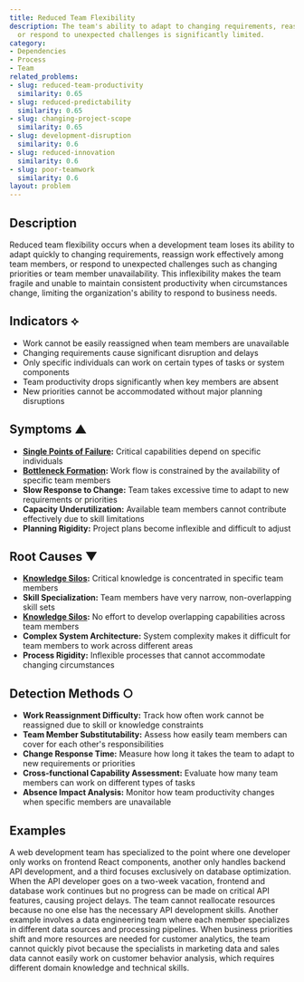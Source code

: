 ```yaml
---
title: Reduced Team Flexibility
description: The team's ability to adapt to changing requirements, reassign work,
  or respond to unexpected challenges is significantly limited.
category:
- Dependencies
- Process
- Team
related_problems:
- slug: reduced-team-productivity
  similarity: 0.65
- slug: reduced-predictability
  similarity: 0.65
- slug: changing-project-scope
  similarity: 0.65
- slug: development-disruption
  similarity: 0.6
- slug: reduced-innovation
  similarity: 0.6
- slug: poor-teamwork
  similarity: 0.6
layout: problem
---
```


## Description

Reduced team flexibility occurs when a development team loses its ability to adapt quickly to changing requirements, reassign work effectively among team members, or respond to unexpected challenges such as changing priorities or team member unavailability. This inflexibility makes the team fragile and unable to maintain consistent productivity when circumstances change, limiting the organization's ability to respond to business needs.

## Indicators ⟡

- Work cannot be easily reassigned when team members are unavailable
- Changing requirements cause significant disruption and delays
- Only specific individuals can work on certain types of tasks or system components
- Team productivity drops significantly when key members are absent
- New priorities cannot be accommodated without major planning disruptions

## Symptoms ▲

- **[Single Points of Failure](single-points-of-failure.md):** Critical capabilities depend on specific individuals
- **[Bottleneck Formation](bottleneck-formation.md):** Work flow is constrained by the availability of specific team members
- **Slow Response to Change:** Team takes excessive time to adapt to new requirements or priorities
- **Capacity Underutilization:** Available team members cannot contribute effectively due to skill limitations
- **Planning Rigidity:** Project plans become inflexible and difficult to adjust

## Root Causes ▼

- **[Knowledge Silos](knowledge-silos.md):** Critical knowledge is concentrated in specific team members
- **Skill Specialization:** Team members have very narrow, non-overlapping skill sets
- **[Knowledge Silos](knowledge-silos.md):** No effort to develop overlapping capabilities across team members
- **Complex System Architecture:** System complexity makes it difficult for team members to work across different areas
- **Process Rigidity:** Inflexible processes that cannot accommodate changing circumstances

## Detection Methods ○

- **Work Reassignment Difficulty:** Track how often work cannot be reassigned due to skill or knowledge constraints
- **Team Member Substitutability:** Assess how easily team members can cover for each other's responsibilities
- **Change Response Time:** Measure how long it takes the team to adapt to new requirements or priorities
- **Cross-functional Capability Assessment:** Evaluate how many team members can work on different types of tasks
- **Absence Impact Analysis:** Monitor how team productivity changes when specific members are unavailable

## Examples

A web development team has specialized to the point where one developer only works on frontend React components, another only handles backend API development, and a third focuses exclusively on database optimization. When the API developer goes on a two-week vacation, frontend and database work continues but no progress can be made on critical API features, causing project delays. The team cannot reallocate resources because no one else has the necessary API development skills. Another example involves a data engineering team where each member specializes in different data sources and processing pipelines. When business priorities shift and more resources are needed for customer analytics, the team cannot quickly pivot because the specialists in marketing data and sales data cannot easily work on customer behavior analysis, which requires different domain knowledge and technical skills.